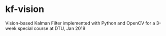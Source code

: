 # kf-vision
Vision-based Kalman Filter implemented with Python and OpenCV for a 3-week special course at DTU, Jan 2019
